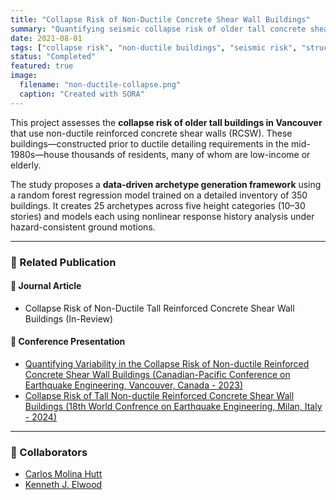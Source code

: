 ```yaml
---
title: "Collapse Risk of Non-Ductile Concrete Shear Wall Buildings"
summary: "Quantifying seismic collapse risk of older tall concrete shear wall buildings in Vancouver using archetype generation, nonlinear analysis, and probabilistic methods."
date: 2021-08-01
tags: ["collapse risk", "non-ductile buildings", "seismic risk", "structural engineering", "archetype modeling"]
status: "Completed"
featured: true
image:
  filename: "non-ductile-collapse.png"
  caption: "Created with SORA"
---
```



This project assesses the **collapse risk of older tall buildings in Vancouver** that use non-ductile reinforced concrete shear walls (RCSW). These buildings—constructed prior to ductile detailing requirements in the mid-1980s—house thousands of residents, many of whom are low-income or elderly.

The study proposes a **data-driven archetype generation framework** using a random forest regression model trained on a detailed inventory of 350 buildings. It creates 25 archetypes across five height categories (10–30 stories) and models each using nonlinear response history analysis under hazard-consistent ground motions.

---

### 📰 Related Publication

#### 📖 Journal Article
- Collapse Risk of Non-Ductile Tall Reinforced Concrete Shear Wall Buildings (In-Review)

#### 🎤 Conference Presentation
- [Quantifying Variability in the Collapse Risk of Non-ductile Reinforced Concrete Shear Wall Buildings (Canadian-Pacific Conference on Earthquake Engineering, Vancouver, Canada - 2023)](/publication/cpcee-2023-collapse-variability)
- [Collapse Risk of Tall Non-ductile Reinforced Concrete Shear Wall Buildings (18th World Confrence on Earthquake Engineering, Milan, Italy - 2024)](/publication/wcee-2024-collapse-risk-tall-buildings)


---

### 👥 Collaborators

- [Carlos Molina Hutt](https://civil.ubc.ca/people/carlos-molina-hutt)
- [Kenneth J. Elwood](https://civil.ubc.ca/people/kenneth-elwood)

